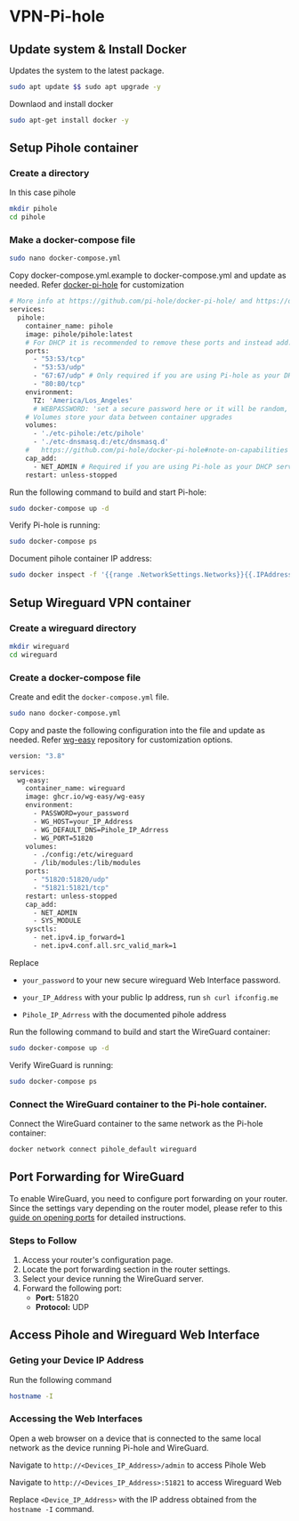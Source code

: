 # VPN-Pi-hole

## Update system & Install Docker

Updates the system to the latest package.
```sh
sudo apt update $$ sudo apt upgrade -y
```

Downlaod and install docker
```sh
sudo apt-get install docker -y
```
## Setup Pihole container

### Create a directory 
In this case pihole
```sh
mkdir pihole
cd pihole
```

### Make a docker-compose file
```sh
sudo nano docker-compose.yml
```

Copy docker-compose.yml.example to docker-compose.yml and update as needed. 
Refer [docker-pi-hole](https://github.com/pi-hole/docker-pi-hole?tab=readme-ov-file) for customization
```sh
# More info at https://github.com/pi-hole/docker-pi-hole/ and https://docs.pi-hole.net/
services:
  pihole:
    container_name: pihole
    image: pihole/pihole:latest
    # For DHCP it is recommended to remove these ports and instead add: network_mode: "host"
    ports:
      - "53:53/tcp"
      - "53:53/udp"
      - "67:67/udp" # Only required if you are using Pi-hole as your DHCP server
      - "80:80/tcp"
    environment:
      TZ: 'America/Los_Angeles'
      # WEBPASSWORD: 'set a secure password here or it will be random, uncomment to edit
    # Volumes store your data between container upgrades
    volumes:
      - './etc-pihole:/etc/pihole'
      - './etc-dnsmasq.d:/etc/dnsmasq.d'
    #   https://github.com/pi-hole/docker-pi-hole#note-on-capabilities
    cap_add:
      - NET_ADMIN # Required if you are using Pi-hole as your DHCP server, else not needed
    restart: unless-stopped
```

Run the following command to build and start Pi-hole:
```sh 
sudo docker-compose up -d
```

Verify Pi-hole is running:
```sh
sudo docker-compose ps
```

Document pihole container IP address:
```sh
sudo docker inspect -f '{{range .NetworkSettings.Networks}}{{.IPAddress}}{{end}}' pihole
```


## Setup Wireguard VPN container
 
### Create a wireguard directory
```sh
mkdir wireguard
cd wireguard
```

### Create a docker-compose file
Create and edit the `docker-compose.yml` file.
```sh
sudo nano docker-compose.yml
```

Copy and paste the following configuration into the file and update as needed. 
Refer [wg-easy](https://github.com/wg-easy/wg-easy/tree/master) repository for customization options.
```sh
version: "3.8"

services:
  wg-easy:
    container_name: wireguard
    image: ghcr.io/wg-easy/wg-easy
    environment:
      - PASSWORD=your_password
      - WG_HOST=your_IP_Address
      - WG_DEFAULT_DNS=Pihole_IP_Adrress
      - WG_PORT=51820
    volumes:
      - ./config:/etc/wireguard
      - /lib/modules:/lib/modules
    ports:
      - "51820:51820/udp"
      - "51821:51821/tcp"
    restart: unless-stopped
    cap_add:
      - NET_ADMIN
      - SYS_MODULE
    sysctls:
      - net.ipv4.ip_forward=1
      - net.ipv4.conf.all.src_valid_mark=1
```
Replace

  - `your_password` to your new secure wireguard Web Interface password. 

  - `your_IP_Address` with your public Ip address, run ```sh curl ifconfig.me ``` 

  - `Pihole_IP_Adrress` with the documented pihole address

Run the following command to build and start the WireGuard container:

```sh
sudo docker-compose up -d
```

Verify WireGuard is running: 
```sh
sudo docker-compose ps
```

### Connect the WireGuard container to the Pi-hole container.
Connect the WireGuard container to the same network as the Pi-hole container:
```sh
docker network connect pihole_default wireguard
```

## Port Forwarding for WireGuard

To enable WireGuard, you need to configure port forwarding on your router. Since the settings vary depending on the router model, please refer to this [guide on opening ports](https://nordvpn.com/blog/open-ports-on-router/) for detailed instructions.

### Steps to Follow

1. Access your router's configuration page.
2. Locate the port forwarding section in the router settings.
3. Select your device running the WireGuard server.
4. Forward the following port:
   - **Port:** 51820
   - **Protocol:** UDP

## Access Pihole and Wireguard Web Interface

### Geting your Device IP Address
Run the following command
```sh
hostname -I
```
### Accessing the Web Interfaces
Open a web browser on a device that is connected to the same local network as the device running Pi-hole and WireGuard.

Navigate to `http://<Devices_IP_Address>/admin` to access Pihole Web

Navigate to `http://<Devices_IP_Address>:51821` to access Wireguard Web 

Replace `<Device_IP_Address>` with the IP address obtained from the `hostname -I` command.























